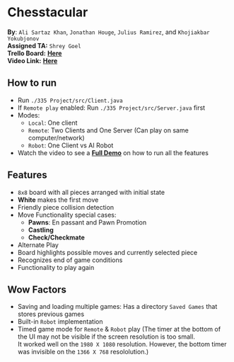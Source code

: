 # Chesstacular
**By**: `Ali Sartaz Khan`, `Jonathan Houge`, `Julius Ramirez`, and `Khojiakbar Yokubjonov` \
**Assigned TA:** `Shrey Goel`\
**Trello Board:** [**Here**](https://trello.com/w/335project) \
**Video Link:** [**Here**]()
## How to run
* Run `./335 Project/src/Client.java`
* If `Remote play` enabled: Run `./335 Project/src/Server.java` first
* Modes:
  - `Local`: One client
  - `Remote`: Two Clients and One Server (Can play on same computer/network)
  - `Robot`: One Client vs AI Robot
 * Watch the video to see a [**Full Demo**]() on how to run all the features
## Features
* `8x8` board with all pieces arranged with initial state
* **White** makes the first move
* Friendly piece collision detection 
* Move Functionality special cases:
  - **Pawns**: En passant and Pawn Promotion
  - **Castling**
  - **Check/Checkmate**
* Alternate Play
* Board highlights possible moves and currently selected piece
* Recognizes end of game conditions
* Functionality to play again

## Wow Factors
* Saving and loading multiple games: Has a directory `Saved Games` that stores previous games
* Built-in `Robot` implementation
* Timed game mode for `Remote` & `Robot` play
(The timer at the bottom of the UI may not be visible if the screen resolution is too small.\
It worked well on the `1980 X 1080` resolution. However, the bottom timer was invisible on the `1366 X 768` resololution.)




